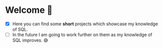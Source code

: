 # Welcome 👋
- [x] Here you can find some **short** projects which showcase my knowledge of SQL.
- [ ] In the future I am going to work further on them as my knowledge of SQL improves. :sweat_smile:
